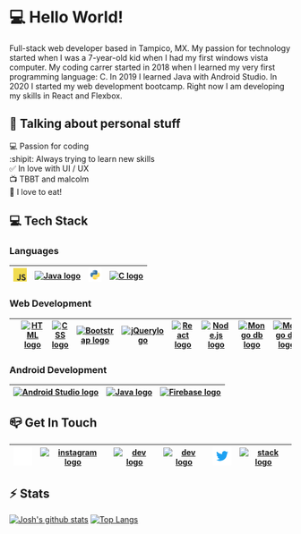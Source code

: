 # :computer: Hello World! 

Full-stack web developer based in Tampico, MX. My passion for technology started when I was a 7-year-old kid when I had my first windows vista computer. My coding carrer started in 2018 when I learned my very first programming language: C. In 2019 I learned Java with Android Studio. In 2020 I started my web development bootcamp. Right now I am developing my skills in React and Flexbox.

## :boy: Talking about personal stuff
:computer: Passion for coding<br>
:shipit: Always trying to learn new skills<br>
:white_check_mark: In love with UI / UX<br>
:tv: TBBT and malcolm<br>
:pizza: I love to eat!<br>

## :computer: Tech Stack

### Languages
| [<img src="https://raw.githubusercontent.com/github/explore/80688e429a7d4ef2fca1e82350fe8e3517d3494d/topics/javascript/javascript.png" alt="Js logo" width="24">](https://developer.mozilla.org/en-US/docs/Web/JavaScript)  | [<img src="https://sdc.csc.ncsu.edu/img/techres/java-logo.svg" alt="Java logo" width="24">](https://www.typescriptlang.org/) |  [<img src="https://raw.githubusercontent.com/github/explore/80688e429a7d4ef2fca1e82350fe8e3517d3494d/topics/python/python.png" alt="Python logo" width="24">](https://www.rust-lang.org/)| [<img src="https://www.pinclipart.com/picdir/middle/396-3965857_c-c-programming-language-logo-clipart.png" alt="C logo" width="28">](https://www.gnu.org/software/bash/)
|---|---|---|---|

### Web Development
| [<img src="https://raw.githubusercontent.com/github/explore/80688e429a7d4ef2fca1e82350fe8e3517d3494d/topics/javascript/javascript.png" alt="Js logo" width="24">](https://github.com/features/actions) | [<img src="https://www.w3.org/html/logo/downloads/HTML5_Badge_512.png" alt="HTML logo" width="24">](https://git-scm.com/) | [<img src="https://i0.pngocean.com/files/893/87/686/cascading-style-sheets-logo-clip-art-css3-html-css3-logo.jpg" alt="CSS logo" width="24">](https://code.visualstudio.com/) | [<img src="https://upload.wikimedia.org/wikipedia/commons/thumb/b/b2/Bootstrap_logo.svg/480px-Bootstrap_logo.svg.png" alt="Bootstrap logo" width="24">](https://www.aseprite.org/) | [<img src="https://blog.artegrafico.net/wp-content/uploads/2019/02/jQuery-logo.png" alt="jQuerylogo" width="24">](https://www.gimp.org/)  |  [<img src="https://brianiswinston.github.io/PortfolioWebsite/images/react-hexagon.png" alt="React logo" width="24">](https://travis-ci.org/) | [<img src="https://www.altiria.com.mx/wp-content/uploads//2017/03/node-logo.jpg" alt="Node.js logo" width="24">](https://www.gnu.org/software/make/manual/make.html) | [<img src="https://i.dlpng.com/static/png/468328_preview.png" alt="Mongo db logo" width="24">](https://www.gnu.org/software/make/manual/make.html) | [<img src="https://miro.medium.com/max/961/1*8w2sRdiOVgk5S4uaSWWuKw.png" alt="Mongo db logo" width="40">](https://www.gnu.org/software/make/manual/make.html) | [<img src="https://geekytheory.com//assets/images/icons/technologies/express.png" alt="Express logo" width="40">](https://expressjs.com/)
|---|---|---|---|---|---|---|---|---|---|


### Android Development
| [<img src="https://i.stack.imgur.com/E2x1b.png" alt="Android Studio logo" width="24">](https://developer.mozilla.org/en-US/docs/Web/JavaScript)  | [<img src="https://sdc.csc.ncsu.edu/img/techres/java-logo.svg" alt="Java logo" width="24">](https://www.typescriptlang.org/) |  [<img src="https://firebase.google.com/downloads/brand-guidelines/PNG/logo-logomark.png?hl=es-419" alt="Firebase logo" width="24">](https://www.rust-lang.org/)
|---|---|---|

## :mailbox_closed: Get In Touch

| [<img src="https://raw.githubusercontent.com/Delta456/Delta456/master/img/github.png" alt="github logo" width="34">](https://github.com/josh231101) | [<img src="https://raw.githubusercontent.com/Delta456/Delta456/master/img/instagram.jpg" alt="instagram logo" width="24">](https://www.instagram.com/josue_arag) | [<img src="https://raw.githubusercontent.com/Delta456/Delta456/master/img/dev.png" alt="dev logo" width="24">](https://immense-forest-32922.herokuapp.com/about)| [<img src="https://lh3.googleusercontent.com/fqYJHtyzZzA4vacRzeJoB93QNvA5-mvR-8UB5oVLxdYDSTpfLp_KgYD4IqVGJUgFEJo" alt="dev logo" width="24">](https://www.linkedin.com/in/josue-david-arreola-aguilera-4490301a0/) | [<img src="https://raw.githubusercontent.com/Delta456/Delta456/master/img/twitter.png" alt="twitter logo" width="34">](https://twitter.com/Josuearreola7) | [<img src="https://raw.githubusercontent.com/Delta456/Delta456/master/img/stack.svg" alt="stack logo" width="24">](https://stackoverflow.com/users/13873937/josu%c3%a9-arreola)
|---|---|---|---|---|---|
## :zap: Stats 
[![Josh's github stats](https://github-readme-stats.vercel.app/api?username=josh231101)](https://github.com/anuraghazra/github-readme-stats) [![Top Langs](https://github-readme-stats.vercel.app/api/top-langs/?username=josh231101&layout=compact)](https://github.com/anuraghazra/github-readme-stats) 

